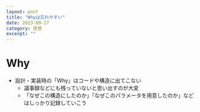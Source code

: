 ```yaml
---
layout: post
title: "Whyは忘れやすい"
date: 2023-09-27
category: 思想
excerpt: ""
---
```

# Why
- 設計・実装時の「Why」はコードや構造に出てこない
  - 議事録などにも残っていないと思い出すのが大変
  - 「なぜこの構造にしたのか」「なぜこのパラメータを用意したのか」などはしっかり記録していこう
